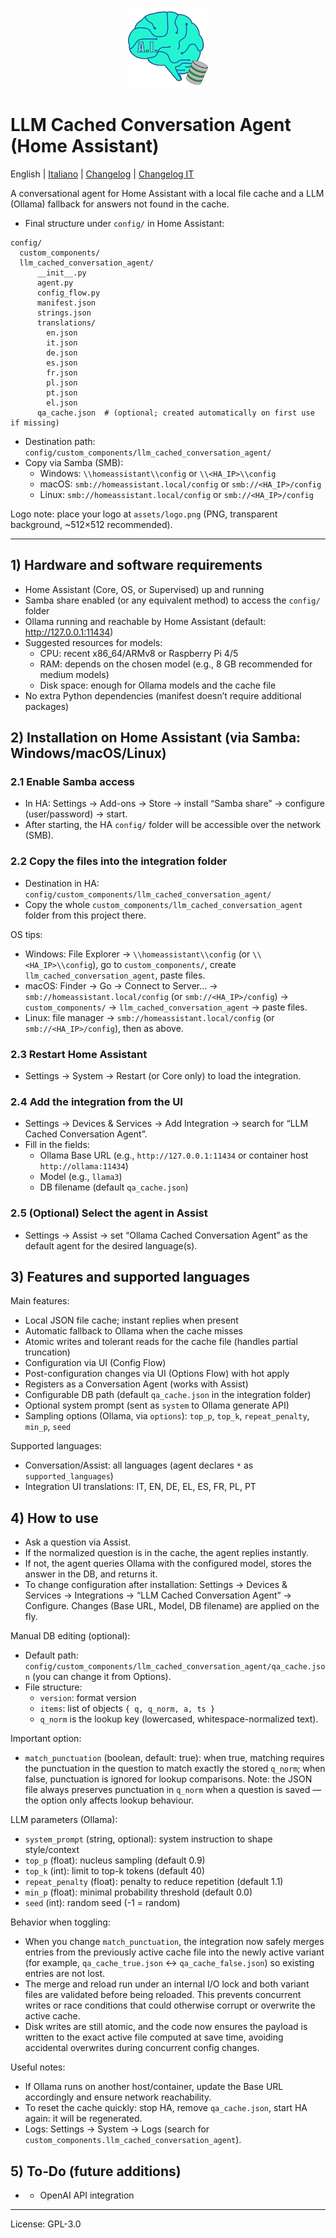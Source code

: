 <p align="center">
  <img src="assets/logo.png" alt="LLM Cached Conversation Agent logo" width="128" height="128" />
</p>

# LLM Cached Conversation Agent (Home Assistant)
English | [Italiano](README.md) | [Changelog](CHANGELOG.en.md) | [Changelog IT](CHANGELOG.md)

A conversational agent for Home Assistant with a local file cache and a LLM (Ollama) fallback for answers not found in the cache.

- Final structure under `config/` in Home Assistant:

```
config/
  custom_components/
  llm_cached_conversation_agent/
      __init__.py
      agent.py
      config_flow.py
      manifest.json
      strings.json
      translations/
        en.json
        it.json
        de.json
        es.json
        fr.json
        pl.json
        pt.json
        el.json
      qa_cache.json  # (optional; created automatically on first use if missing)
```

- Destination path: `config/custom_components/llm_cached_conversation_agent/`
- Copy via Samba (SMB):
  - Windows: `\\homeassistant\\config` or `\\<HA_IP>\\config`
  - macOS: `smb://homeassistant.local/config` or `smb://<HA_IP>/config`
  - Linux: `smb://homeassistant.local/config` or `smb://<HA_IP>/config`

Logo note: place your logo at `assets/logo.png` (PNG, transparent background, ~512×512 recommended).

---

## 1) Hardware and software requirements

- Home Assistant (Core, OS, or Supervised) up and running
- Samba share enabled (or any equivalent method) to access the `config/` folder
- Ollama running and reachable by Home Assistant (default: http://127.0.0.1:11434)
- Suggested resources for models:
  - CPU: recent x86_64/ARMv8 or Raspberry Pi 4/5
  - RAM: depends on the chosen model (e.g., 8 GB recommended for medium models)
  - Disk space: enough for Ollama models and the cache file
- No extra Python dependencies (manifest doesn’t require additional packages)

## 2) Installation on Home Assistant (via Samba: Windows/macOS/Linux)

### 2.1 Enable Samba access
- In HA: Settings → Add-ons → Store → install “Samba share” → configure (user/password) → start.
- After starting, the HA `config/` folder will be accessible over the network (SMB).

### 2.2 Copy the files into the integration folder
- Destination in HA: `config/custom_components/llm_cached_conversation_agent/`
- Copy the whole `custom_components/llm_cached_conversation_agent` folder from this project there.

OS tips:
- Windows: File Explorer → `\\homeassistant\\config` (or `\\<HA_IP>\\config`), go to `custom_components/`, create `llm_cached_conversation_agent`, paste files.
- macOS: Finder → Go → Connect to Server… → `smb://homeassistant.local/config` (or `smb://<HA_IP>/config`) → `custom_components/` → `llm_cached_conversation_agent` → paste files.
- Linux: file manager → `smb://homeassistant.local/config` (or `smb://<HA_IP>/config`), then as above.

### 2.3 Restart Home Assistant
- Settings → System → Restart (or Core only) to load the integration.

### 2.4 Add the integration from the UI
- Settings → Devices & Services → Add Integration → search for “LLM Cached Conversation Agent”.
- Fill in the fields:
  - Ollama Base URL (e.g., `http://127.0.0.1:11434` or container host `http://ollama:11434`)
  - Model (e.g., `llama3`)
  - DB filename (default `qa_cache.json`)

### 2.5 (Optional) Select the agent in Assist
- Settings → Assist → set “Ollama Cached Conversation Agent” as the default agent for the desired language(s).

## 3) Features and supported languages

Main features:
- Local JSON file cache; instant replies when present
- Automatic fallback to Ollama when the cache misses
- Atomic writes and tolerant reads for the cache file (handles partial truncation)
- Configuration via UI (Config Flow)
- Post-configuration changes via UI (Options Flow) with hot apply
- Registers as a Conversation Agent (works with Assist)
- Configurable DB path (default `qa_cache.json` in the integration folder)
 - Optional system prompt (sent as `system` to Ollama generate API)
 - Sampling options (Ollama, via `options`): `top_p`, `top_k`, `repeat_penalty`, `min_p`, `seed`

Supported languages:
- Conversation/Assist: all languages (agent declares `*` as `supported_languages`)
- Integration UI translations: IT, EN, DE, EL, ES, FR, PL, PT

## 4) How to use

- Ask a question via Assist.
- If the normalized question is in the cache, the agent replies instantly.
- If not, the agent queries Ollama with the configured model, stores the answer in the DB, and returns it.
- To change configuration after installation: Settings → Devices & Services → Integrations → “LLM Cached Conversation Agent” → Configure. Changes (Base URL, Model, DB filename) are applied on the fly.

Manual DB editing (optional):
- Default path: `config/custom_components/llm_cached_conversation_agent/qa_cache.json` (you can change it from Options).
- File structure:
  - `version`: format version
  - `items`: list of objects `{ q, q_norm, a, ts }`
  - `q_norm` is the lookup key (lowercased, whitespace-normalized text).

Important option:
- `match_punctuation` (boolean, default: true): when true, matching requires the punctuation in the question to match exactly the stored `q_norm`; when false, punctuation is ignored for lookup comparisons. Note: the JSON file always preserves punctuation in `q_norm` when a question is saved — the option only affects lookup behaviour.

 LLM parameters (Ollama):
 - `system_prompt` (string, optional): system instruction to shape style/context
 - `top_p` (float): nucleus sampling (default 0.9)
 - `top_k` (int): limit to top-k tokens (default 40)
 - `repeat_penalty` (float): penalty to reduce repetition (default 1.1)
 - `min_p` (float): minimal probability threshold (default 0.0)
 - `seed` (int): random seed (-1 = random)

Behavior when toggling:
- When you change `match_punctuation`, the integration now safely merges entries from the previously active cache file into the newly active variant (for example, `qa_cache_true.json` ↔ `qa_cache_false.json`) so existing entries are not lost.
- The merge and reload run under an internal I/O lock and both variant files are validated before being reloaded. This prevents concurrent writes or race conditions that could otherwise corrupt or overwrite the active cache.
- Disk writes are still atomic, and the code now ensures the payload is written to the exact active file computed at save time, avoiding accidental overwrites during concurrent config changes.

Useful notes:
- If Ollama runs on another host/container, update the Base URL accordingly and ensure network reachability.
- To reset the cache quickly: stop HA, remove `qa_cache.json`, start HA again: it will be regenerated.
- Logs: Settings → System → Logs (search for `custom_components.llm_cached_conversation_agent`).

## 5) To‑Do (future additions)

- - OpenAI API integration

---

License: GPL-3.0
